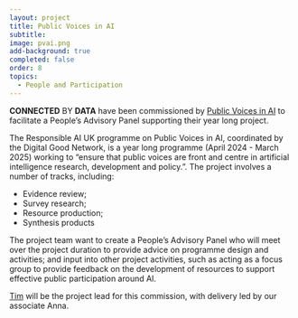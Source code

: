 ```yaml
---
layout: project
title: Public Voices in AI
subtitle: 
image: pvai.png
add-background: true
completed: false
order: 8
topics:
  - People and Participation
---
```

**CONNECTED** BY **DATA** have been commissioned by [Public Voices in AI](https://digitalgood.net/dg-research/public-voices-in-ai/) to facilitate a People’s Advisory Panel supporting their year long project.

<!--more-->
The Responsible AI UK programme on Public Voices in AI, coordinated by the Digital Good Network, is a year long programme (April 2024 - March 2025) working to “ensure that public voices are front and centre in artificial intelligence research, development and policy.”.
The project involves a number of tracks, including:
* Evidence review;
* Survey research;
* Resource production;
* Synthesis products

The project team want to create a People’s Advisory Panel who will meet over the project duration to provide advice on programme design and activities; and 
input into other project activities, such as acting as a focus group to provide feedback on the development of resources to support effective public participation around AI.

[Tim](https://connectedbydata.org/people/tim-davies) will be the project lead for this commission, with delivery led by our associate Anna.